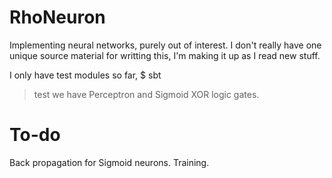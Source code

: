 # RhoNeuron

Implementing neural networks, purely out of interest.
I don't really have one unique source material for writting this, I'm making it up as I read new stuff.

I only have test modules so far,
$ sbt
> test
we have Perceptron and Sigmoid XOR logic gates.

# To-do

Back propagation for Sigmoid neurons.
Training.
